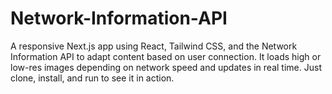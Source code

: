 # Network-Information-API
A responsive Next.js app using React, Tailwind CSS, and the Network Information API to adapt content based on user connection. It loads high or low-res images depending on network speed and updates in real time. Just clone, install, and run to see it in action.
